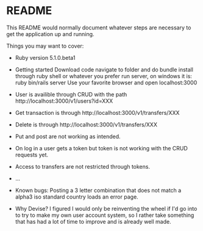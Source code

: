 # README

This README would normally document whatever steps are necessary to get the
application up and running.

Things you may want to cover:

* Ruby version 5.1.0.beta1

* Getting started
Download code
navigate to folder and do bundle install through ruby shell or whatever you prefer
run server, on windows it is: ruby bin/rails server
Use your favorite browser and open localhost:3000

* User is availible through CRUD with the path http://localhost:3000/v1/users?id=XXX
* Get transaction is through http://localhost:3000/v1/transfers/XXX
* Delete is through http://localhost:3000/v1/transfers/XXX
* Put and post are not working as intended.

* On log in a user gets a token but token is not working with the CRUD requests yet.
* Access to transfers are not restricted through tokens.

* ...

* Known bugs: Posting a 3 letter combination that does not match a alpha3 iso standard country loads an error page.

* Why Devise? I figured I would only be reinventing the wheel if I'd go into to try to make my own user account system, so I rather take something that has had a lot of time to improve and is already well made.

